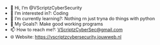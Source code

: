 - 👋 Hi, I’m @VScriptzCyberSecurity
- 👀 I’m interested in?: Coding
- 🌱 I’m currently learning?: Nothing rn just tryna do things with python
- 💞 My Goals?: Make good working programs
- 📫 How to reach me?: VScriptzCyberSec@gmail.com
- 🌐 Website: https://vscriptzcybersecurity.jouwweb.nl

<!---
VScriptzCyberSecurity/VScriptzCyberSecurity is a ✨ special ✨ repository because its `README.md` (this file) appears on your GitHub profile.
You can click the Preview link to take a look at your changes.
--->
